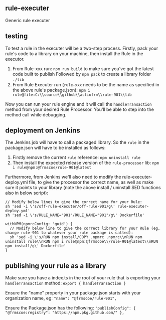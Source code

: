 ## rule-executer
Generic rule executer

## testing
To test a rule in the executer will be a two-step process. Firstly, pack your rule's code to a library on your machine, then install the Rule in the executor. 
1. From Rule-xxx run:
`npm run build` to make sure you've got the latest code built to publish
Followed by 
`npm pack` to create a library folder `./lib`
2. From Rule Executer run (`rule-xxx` needs to be the name as specified in the above rule's package.json):
`npm i rule@file:C:\\source\\github\\actiofrm\\rule-901\\lib`

Now you can run your rule engine and it will call the `handleTransaction` method from your desired Rule Processor. You'll be able to step into the method call while debugging.

## deployment on Jenkins
The Jenkins job will have to call a packaged library. So the `rule` in the package.json will have to be installed as follows:
1. Firstly remove the current `rule` reference:
`npm uninstall rule`
2. Then install the expected release version of the `rule-processor` lib:
`npm i rule@npm:@frmscoe/rule-901@latest`

Furthermore, from Jenkins we'll also need to modify the rule-executer-deploy.yml file, to give the processor the correct name, as well as make sure it points to your library (note the above install / uninstall SED functions also in below script):

```
// Modify below lines to give the correct name for your Rule:
sh 'sed -i \'s/off-rule-executer/off-rule-901/g\' rule-executer-deploy.yml'
sh 'sed -i \'s/RULE_NAME="901"/RULE_NAME="901"/g\' Dockerfile'

withNPM(npmrcConfig: 'guid') {
  // Modify below line to give the correct library for your Rule (eg, change rule-901 to whatever your rule package is called):
  sh 'sed -i \'s/RUN npm install/COPY .npmrc .npmrc\\nRUN npm uninstall rule\\nRUN npm i rule@npm:@frmscoe\\/rule-901@latest\\nRUN npm install/g\' Dockerfile'
}
```

## publishing your rule as a library
Make sure you have a index.ts in the root of your rule that is exporting your `handleTransaction` method:
`export { handleTransaction }`

Ensure the "name" property in your package.json starts with your organization name, eg: `"name": "@frmscoe/rule-901",`

Ensure the Package.json has the following:
`
  "publishConfig": {
    "@frmscoe:registry": "https://npm.pkg.github.com/"
  },
  `
